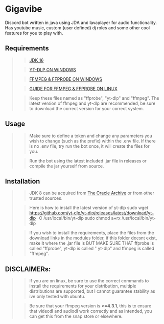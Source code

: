 # Gigavibe

Discord bot written in java using JDA and lavaplayer for audio functionality. Has youtube music, custom (user defined)
dj roles and some other cool features for you to play with.

## Requirements

> > [JDK 16](https://www.oracle.com/java/technologies/javase/jdk16-archive-downloads.html)
>
>> [YT-DLP ON WINDOWS](https://github.com/yt-dlp/yt-dlp/releases)
>
>> [FFMPEG & FFPROBE ON WINDOWS](https://www.gyan.dev/ffmpeg/builds/ffmpeg-git-essentials.7z)
>
>> [GUIDE FOR FFMPEG & FFPROBE ON LINUX](https://www.tecmint.com/install-ffmpeg-in-linux/)
>
>> Keep these files named as "ffprobe", "yt-dlp" and "ffmpeg".
> > The latest version of ffmpeg and yt-dlp are recommended, be sure to download the correct version for your correct
> > system.

## Usage

> > Make sure to define a token and change any parameters you wish to change (such as the prefix) within the .env file.
> > If there is no .env file, try run the bot once, it will create the files for you.
>
>> Run the bot using the latest included .jar file in releases or compile the jar yourself from source.

## Installation

> > JDK 8 can be acquired
> > from [The Oracle Archive](https://www.oracle.com/java/technologies/javase/jdk8-archive-downloads.html) or from other
> > trusted sources.
>
>> Here is how to install the latest version of yt-dlp
> > sudo wget https://github.com/yt-dlp/yt-dlp/releases/latest/download/yt-dlp -O /usr/local/bin/yt-dlp
> > sudo chmod a+rx /usr/local/bin/yt-dlp
>
>> If you wish to install the requirements, place the files from the download links in the modules folder, if this
> > folder doesnt exist, make it where the .jar file is BUT MAKE SURE THAT ffprobe is called "ffprobe", yt-dlp is called "
> > yt-dlp" and ffmpeg is called "ffmpeg".

## **DISCLAIMERs:**

> > If you are on linux, be sure to use the correct commands to install the requirements for your distribution, multiple
> > distributions are supported, but I cannot guarantee stability as ive only tested with ubuntu.
>
>> Be sure that your ffmpeg version is **>=4.3.1**, this is to ensure that videodl and audiodl work correctly and as
> > intended, you can get this from the snap store or elsewhere.
